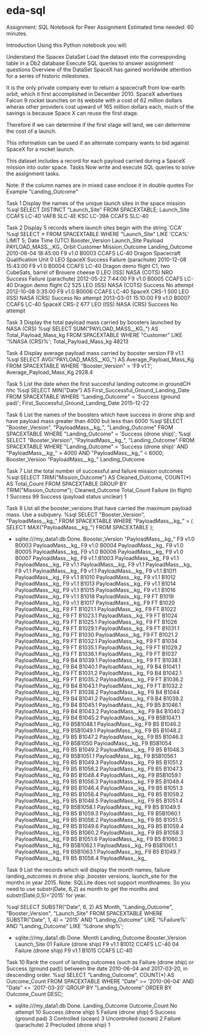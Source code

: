 # eda-sql
Assignment: SQL Notebook for Peer Assignment
Estimated time needed: 60 minutes.

Introduction
Using this Python notebook you will:

Understand the Spacex DataSet
Load the dataset into the corresponding table in a Db2 database
Execute SQL queries to answer assignment questions
Overview of the DataSet
SpaceX has gained worldwide attention for a series of historic milestones.

It is the only private company ever to return a spacecraft from low-earth orbit, which it first accomplished in December 2010. SpaceX advertises Falcon 9 rocket launches on its website with a cost of 62 million dollars wheras other providers cost upward of 165 million dollars each, much of the savings is because Space X can reuse the first stage.

Therefore if we can determine if the first stage will land, we can determine the cost of a launch.

This information can be used if an alternate company wants to bid against SpaceX for a rocket launch.

This dataset includes a record for each payload carried during a SpaceX mission into outer space.
Tasks
Now write and execute SQL queries to solve the assignment tasks.

Note: If the column names are in mixed case enclose it in double quotes For Example "Landing_Outcome"

Task 1
Display the names of the unique launch sites in the space mission
%sql SELECT DISTINCT "Launch_Site" FROM SPACEXTABLE;
Launch_Site
CCAFS LC-40
VAFB SLC-4E
KSC LC-39A
CCAFS SLC-40

Task 2
Display 5 records where launch sites begin with the string 'CCA'
%sql SELECT * FROM SPACEXTABLE WHERE "Launch_Site" LIKE 'CCA%' LIMIT 5;
Date	Time (UTC)	Booster_Version	Launch_Site	Payload	PAYLOAD_MASS__KG_	Orbit	Customer	Mission_Outcome	Landing_Outcome
2010-06-04	18:45:00	F9 v1.0 B0003	CCAFS LC-40	Dragon Spacecraft Qualification Unit	0	LEO	SpaceX	Success	Failure (parachute)
2010-12-08	15:43:00	F9 v1.0 B0004	CCAFS LC-40	Dragon demo flight C1, two CubeSats, barrel of Brouere cheese	0	LEO (ISS)	NASA (COTS) NRO	Success	Failure (parachute)
2012-05-22	7:44:00	F9 v1.0 B0005	CCAFS LC-40	Dragon demo flight C2	525	LEO (ISS)	NASA (COTS)	Success	No attempt
2012-10-08	0:35:00	F9 v1.0 B0006	CCAFS LC-40	SpaceX CRS-1	500	LEO (ISS)	NASA (CRS)	Success	No attempt
2013-03-01	15:10:00	F9 v1.0 B0007	CCAFS LC-40	SpaceX CRS-2	677	LEO (ISS)	NASA (CRS)	Success	No attempt

Task 3
Display the total payload mass carried by boosters launched by NASA (CRS)
%sql SELECT SUM("PAYLOAD_MASS__KG_") AS Total_Payload_Mass_kg FROM SPACEXTABLE WHERE "Customer" LIKE '%NASA (CRS)%';
Total_Payload_Mass_kg
48213

Task 4
Display average payload mass carried by booster version F9 v1.1
%sql SELECT AVG("PAYLOAD_MASS__KG_") AS Average_Payload_Mass_Kg FROM SPACEXTABLE WHERE "Booster_Version" = 'F9 v1.1';
Average_Payload_Mass_Kg
2928.4

Task 5
List the date when the first succesful landing outcome in groundCH hhc
%sql SELECT MIN("Date") AS First_Successful_Ground_Landing_Date FROM SPACEXTABLE WHERE "Landing_Outcome" = 'Success (ground pad)';
First_Successful_Ground_Landing_Date
2015-12-22

Task 6
List the names of the boosters which have success in drone ship and have payload mass greater than 4000 but less than 6000
%sql SELECT "Booster_Version", "PayloadMass__kg_", "Landing_Outcome" FROM SPACEXTABLE WHERE "Landing_Outcome" = 'Success (drone ship)';
%sql SELECT "Booster_Version", "PayloadMass__kg_", "Landing_Outcome" FROM SPACEXTABLE WHERE "Landing_Outcome" = 'Success (drone ship)' AND "PayloadMass__kg_" > 4000 AND "PayloadMass__kg_" < 6000;
Booster_Version	"PayloadMass__kg_"	Landing_Outcome

Task 7
List the total number of successful and failure mission outcomes
%sql SELECT TRIM("Mission_Outcome") AS Cleaned_Outcome, COUNT(*) AS Total_Count FROM SPACEXTABLE GROUP BY TRIM("Mission_Outcome");
Cleaned_Outcome	Total_Count
Failure (in flight)	1
Success	99
Success (payload status unclear)	1

Task 8
List all the booster_versions that have carried the maximum payload mass. Use a subquery.
%sql SELECT "Booster_Version", "PayloadMass__kg_" FROM SPACEXTABLE WHERE "PayloadMass__kg_" = ( SELECT MAX("PayloadMass__kg_") FROM SPACEXTABLE );
 * sqlite:///my_data1.db
Done.
Booster_Version	"PayloadMass__kg_"
F9 v1.0 B0003	PayloadMass__kg_
F9 v1.0 B0004	PayloadMass__kg_
F9 v1.0 B0005	PayloadMass__kg_
F9 v1.0 B0006	PayloadMass__kg_
F9 v1.0 B0007	PayloadMass__kg_
F9 v1.1 B1003	PayloadMass__kg_
F9 v1.1	PayloadMass__kg_
F9 v1.1	PayloadMass__kg_
F9 v1.1	PayloadMass__kg_
F9 v1.1	PayloadMass__kg_
F9 v1.1	PayloadMass__kg_
F9 v1.1 B1011	PayloadMass__kg_
F9 v1.1 B1010	PayloadMass__kg_
F9 v1.1 B1012	PayloadMass__kg_
F9 v1.1 B1013	PayloadMass__kg_
F9 v1.1 B1014	PayloadMass__kg_
F9 v1.1 B1015	PayloadMass__kg_
F9 v1.1 B1016	PayloadMass__kg_
F9 v1.1 B1018	PayloadMass__kg_
F9 FT B1019	PayloadMass__kg_
F9 v1.1 B1017	PayloadMass__kg_
F9 FT B1020	PayloadMass__kg_
F9 FT B1021.1	PayloadMass__kg_
F9 FT B1022	PayloadMass__kg_
F9 FT B1023.1	PayloadMass__kg_
F9 FT B1024	PayloadMass__kg_
F9 FT B1025.1	PayloadMass__kg_
F9 FT B1026	PayloadMass__kg_
F9 FT B1029.1	PayloadMass__kg_
F9 FT B1031.1	PayloadMass__kg_
F9 FT B1030	PayloadMass__kg_
F9 FT B1021.2	PayloadMass__kg_
F9 FT B1032.1	PayloadMass__kg_
F9 FT B1034	PayloadMass__kg_
F9 FT B1035.1	PayloadMass__kg_
F9 FT B1029.2	PayloadMass__kg_
F9 FT B1036.1	PayloadMass__kg_
F9 FT B1037	PayloadMass__kg_
F9 B4 B1039.1	PayloadMass__kg_
F9 FT B1038.1	PayloadMass__kg_
F9 B4 B1040.1	PayloadMass__kg_
F9 B4 B1041.1	PayloadMass__kg_
F9 FT B1031.2	PayloadMass__kg_
F9 B4 B1042.1	PayloadMass__kg_
F9 FT B1035.2	PayloadMass__kg_
F9 FT B1036.2	PayloadMass__kg_
F9 B4 B1043.1	PayloadMass__kg_
F9 FT B1032.2	PayloadMass__kg_
F9 FT B1038.2	PayloadMass__kg_
F9 B4 B1044	PayloadMass__kg_
F9 B4 B1041.2	PayloadMass__kg_
F9 B4 B1039.2	PayloadMass__kg_
F9 B4 B1045.1	PayloadMass__kg_
F9 B5 B1046.1	PayloadMass__kg_
F9 B4 B1043.2	PayloadMass__kg_
F9 B4 B1040.2	PayloadMass__kg_
F9 B4 B1045.2	PayloadMass__kg_
F9 B5B1047.1	PayloadMass__kg_
F9 B5B1048.1	PayloadMass__kg_
F9 B5 B1046.2	PayloadMass__kg_
F9 B5B1049.1	PayloadMass__kg_
F9 B5 B1048.2	PayloadMass__kg_
F9 B5 B1047.2	PayloadMass__kg_
F9 B5 B1046.3	PayloadMass__kg_
F9 B5B1050	PayloadMass__kg_
F9 B5B1054	PayloadMass__kg_
F9 B5 B1049.2	PayloadMass__kg_
F9 B5 B1048.3	PayloadMass__kg_
F9 B5B1051.1	PayloadMass__kg_
F9 B5B1056.1	PayloadMass__kg_
F9 B5 B1049.3	PayloadMass__kg_
F9 B5 B1051.2	PayloadMass__kg_
F9 B5 B1056.2	PayloadMass__kg_
F9 B5 B1047.3	PayloadMass__kg_
F9 B5 B1048.4	PayloadMass__kg_
F9 B5B1059.1	PayloadMass__kg_
F9 B5 B1056.3	PayloadMass__kg_
F9 B5 B1049.4	PayloadMass__kg_
F9 B5 B1046.4	PayloadMass__kg_
F9 B5 B1051.3	PayloadMass__kg_
F9 B5 B1056.4	PayloadMass__kg_
F9 B5 B1059.2	PayloadMass__kg_
F9 B5 B1048.5	PayloadMass__kg_
F9 B5 B1051.4	PayloadMass__kg_
F9 B5B1058.1	PayloadMass__kg_
F9 B5 B1049.5	PayloadMass__kg_
F9 B5 B1059.3	PayloadMass__kg_
F9 B5B1060.1	PayloadMass__kg_
F9 B5 B1058.2	PayloadMass__kg_
F9 B5 B1051.5	PayloadMass__kg_
F9 B5 B1049.6	PayloadMass__kg_
F9 B5 B1059.4	PayloadMass__kg_
F9 B5 B1060.2	PayloadMass__kg_
F9 B5 B1058.3	PayloadMass__kg_
F9 B5 B1051.6	PayloadMass__kg_
F9 B5 B1060.3	PayloadMass__kg_
F9 B5B1062.1	PayloadMass__kg_
F9 B5B1061.1	PayloadMass__kg_
F9 B5B1063.1	PayloadMass__kg_
F9 B5 B1049.7	PayloadMass__kg_
F9 B5 B1058.4	PayloadMass__kg_

Task 9
List the records which will display the month names, failure landing_outcomes in drone ship ,booster versions, launch_site for the months in year 2015.
Note: SQLLite does not support monthnames. So you need to use substr(Date, 6,2) as month to get the months and substr(Date,0,5)='2015' for year.

%sql SELECT  SUBSTR("Date", 6, 2) AS Month, "Landing_Outcome", "Booster_Version", "Launch_Site" FROM SPACEXTABLE WHERE SUBSTR("Date", 1, 4) = '2015' AND "Landing_Outcome" LIKE '%Failure%'  AND "Landing_Outcome" LIKE '%drone ship%';
 * sqlite:///my_data1.db
Done.
Month	Landing_Outcome	Booster_Version	Launch_Site
01	Failure (drone ship)	F9 v1.1 B1012	CCAFS LC-40
04	Failure (drone ship)	F9 v1.1 B1015	CCAFS LC-40

Task 10
Rank the count of landing outcomes (such as Failure (drone ship) or Success (ground pad)) between the date 2010-06-04 and 2017-03-20, in descending order.
%sql SELECT "Landing_Outcome", COUNT(*) AS Outcome_Count FROM SPACEXTABLE WHERE  "Date" >= '2010-06-04' AND "Date" <= '2017-03-20' GROUP BY "Landing_Outcome" ORDER BY Outcome_Count DESC;
 * sqlite:///my_data1.db
Done.
Landing_Outcome	Outcome_Count
No attempt	10
Success (drone ship)	5
Failure (drone ship)	5
Success (ground pad)	3
Controlled (ocean)	3
Uncontrolled (ocean)	2
Failure (parachute)	2
Precluded (drone ship)	1


